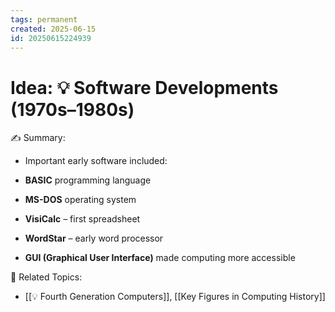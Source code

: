 ```yaml
---
tags: permanent
created: 2025-06-15
id: 20250615224939
---
```


# Idea: 💡 Software Developments (1970s–1980s)

✍ Summary:
- Important early software included:

- **BASIC** programming language
    
- **MS-DOS** operating system
    
- **VisiCalc** – first spreadsheet
    
- **WordStar** – early word processor
    
- **GUI (Graphical User Interface)** made computing more accessible
    

👀 Related Topics:
- [[💡 Fourth Generation Computers]], [[Key Figures in Computing History]]
